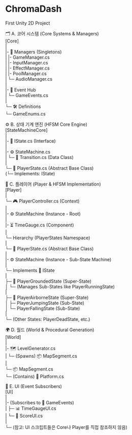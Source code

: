 # ChromaDash
First Unity 2D Project


🗂️ A. 코어 시스템 (Core Systems & Managers)  
[Core]  
 |  
 |- 📂 Managers (Singletons)  
 |   |- GameManager.cs  
 |   |- InputManager.cs  
 |   |- EffectManager.cs  
 |   |- PoolManager.cs  
 |   └─ AudioManager.cs  
 |  
 |- 📡 Event Hub  
 |   └─ GameEvents.cs  
 |  
 └─ 🛠️ Definitions  
     └─ GameEnums.cs  
  
⚙️ B. 상태 기계 엔진 (HFSM Core Engine)  
[StateMachineCore]  
 |  
 |- 📜 IState.cs (Interface)  
 |  
 |- ⚙️ StateMachine.cs  
 |   └─ 📄 Transition.cs (Data Class)  
 |  
 └─ 🏃 PlayerState.cs (Abstract Base Class)  
     (└─ Implements: IState)  
  
🏃 C. 플레이어 (Player & HFSM Implementation)  
[Player]  
 |  
 └─ 🎮 PlayerController.cs (Context)  
     |  
     |- ⚙️ StateMachine (Instance - Root)  
     |  
     |- ⏳ TimeGauge.cs (Component)  
     |  
     └─  Hierarchy (PlayerStates Namespace)  
         |  
         └─ 📜 PlayerState.cs (Abstract Base Class)  
             |  
             |- ⚙️ StateMachine (Instance - Sub-State Machine)  
             |  
             └─ Implements 📜 IState  
                 |  
                 ├─ 👟 PlayerGroundedState (Super-State)  
                 │   └─ (Manages Sub-States like PlayerRunningState)  
                 |  
                 ├─ 🦅 PlayerAirborneState (Super-State)  
                 │   ├─ PlayerJumpingState (Sub-State)  
                 │   └─ PlayerFallingState (Sub-State)  
                 |  
                 └─ (Other States: PlayerDeadState, etc.)  
  
🌍 D. 월드 (World & Procedural Generation)  
[World]  
 |  
 |- 🗺️ LevelGenerator.cs  
 |   └─ (Spawns) 📦 MapSegment.cs  
 |  
 └─ 📦 MapSegment.cs  
     └─ (Contains) 🧱 Platform.cs  
  
🎨 E. UI (Event Subscribers)  
[UI]  
 |  
 |- (Subscribes to 📡 GameEvents)  
 |   ├─ 📊 TimeGaugeUI.cs  
 |   └─ 💯 ScoreUI.cs  
 |  
 └─ (참고: UI 스크립트들은 Core나 Player를 직접 참조하지 않음)  